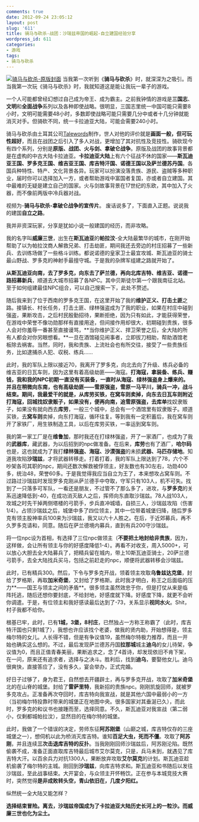 ```yaml
---
comments: true
date: 2012-09-24 23:05:12
layout: post
slug: '611'
title: 骑马与砍杀-战团：沙瑞兹帝国的崛起-自立建国经验分享
wordpress_id: 611
categories:
- 游戏
tags:
- 骑马与砍杀
---
```


[![骑马与砍杀-原版封面](http://baham.co/wp-content/uploads/2012/09/09-300x239.jpg)](http://baham.co/wp-content/uploads/2012/09/09.jpg) 当我第一次听到《**骑马与砍杀**》时，就深深为之吸引。而当我第一次玩《骑马与砍杀》时，我就知道这是能让我玩一辈子的游戏。

一个人可能都曾经幻想过自己成为帝王、成为霸主。之前我钟情的游戏是**三国志**、**文明**和**全面战争**系列以及各种即使战略。很明显，三国志里统一中国可能只需要8小时，文明可能需要48小时，多数即使战略可能只需要几分中或者十几分钟就能消灭对手。但骑砍不同，统一卡拉迪亚大陆，可能会需要240小时。

骑马与砍杀由土耳其公司[Talewords](http://www.taleworlds.com/)制作，世人对他的评价就是**画面一般，但可玩性超好**，而且在战团之后引入了多人对战，更增加了其对抗性及竞技性。骑砍现今有四个系列，分别是**原版、战团、火与剑、拿破仑战争**。原版及战团的故事背景都是在虚构的中古大陆卡拉迪亚。**卡拉迪亚大陆**上有六个征战不休的国家——**斯瓦迪亚王国、罗多克王国、维吉亚王国、库吉特汗国、诺德王国以及萨兰德苏丹国**。各国兵种特性、特产、文化背景各异。玩家可以扮演没落贵族、游民、盗贼等多种职业，届时你可以选择加入一方，或者帮助游戏中富国者复国，亦或者自立建国。其中最难的无疑是建立自己的国家。火与剑故事背景在17世纪的东欧，其中加入了火器，而不像前两版中冷兵器对战。

<!-- more -->


视频为-**骑马与砍杀-拿破仑战争的宣传片**。
废话说多了，下面直入正题。说说我的建国**自立之路**。

我并非资深玩家，分享是犹如小说一般建国的经历，而非攻略。

我的名字叫**威廉三世**，出生在**斯瓦迪亚**的**帕拉汶**-全大陆最繁华的城市，在刚开始帮助了以为帕拉汶商人解救兄弟、打击劫匪，期间我还去旁边的村庄招募了一些新兵、去训练场做了一些格斗训练。都说诺德的皇家卫士最宜攻城、斯瓦迪亚的骑士最山野战、罗多克的神射手最擅守城。于是我的杂牌军组建之路就开始了。

**从斯瓦迪亚向南，去了罗多克，向东去了萨兰德，再向北库吉特、维吉亚、诺德一路招募新兵**，顺道去大城市招募了各NPC。其中贝斯徒尔第一个跟我南征北站。至于如何组建最佳NPC组合，可以自己搜索一下，此处不赘述。

随后我来到了位于西南的罗多克王国，在这里开始了我的**维护正义、打击土匪**之路。接镇长、村长任务，打击土匪、绿林强盗成为了我的职业，如果在村庄中碰到强盗，果断攻击，之后村民殷勤招待，果断拒绝，因为只有如此，才能获得荣誉，在游戏中荣誉不像功勋那样有直接用途，但间接作用却很大，初期碰到贵族，很多人会对你羞辱一番甚至直接谩骂，**当你维护正义、捍卫荣誉之后，全大陆的所有人都会对你另眼想看。**一旦在酒馆碰见闹事者，立即拔刀相助，帮助酒馆老板除去祸害。当然，同时，我和贵族、上流社会也有所交往，接受了一些贵族任务，比如逮捕杀人犯、収税、练兵……

此时，我的军队上限以接近70，我离开了罗多克，向北去向了升级、练兵必备的维吉亚的日瓦车则，因为这里有着高级劫匪——海寇。**打海寇，拿装备、练兵、赚钱，**我和我的NPC初期一直没有买装备，一直时从海寇、绿林强盗身上爆来的。并且在稍微向东南，也有高级劫匪——**雪原强盗**，雪原一马平川，骑兵一冲，战斗结束。期间，我最爱干的就是，从库劳买铁，在窝车则卖掉，向东去日瓦车则附近打海寇，回城找奴隶贩子，如果没有，便再向南，追雪原强盗，去**库单**找奴隶贩子，如果没有就向西去**库劳**，一般三个城中，总会有一个酒馆里有奴隶贩子。顺道买铁，去**窝车则**卖掉，向东打海寇，循环往复。等到我有一定积蓄后，我在窝车则开了家铁厂，用生铁制造工具，以后在库劳买铁，一率运到窝车则。

我的第一家工厂是在**维鲁加**，那时我还在打绿林强盗，开了一家酒厂，也成为了我的**武器库**，藏武器，为以后招到的npc做准备。在后来，**库劳**也有了酒厂，**哈尔码**也是，这也就成为了我打**绿林强盗、海寇、沙漠强盗**的未损**武器、马匹存储地**。知道我攻陷**沙瑞兹**，才将武器转移走。打着打着，我的军队上限达到了78，六个不吵架各司其职的npc，期间还数次解救被俘领主，好友数也有30左右，功勋400多，统治48，荣誉60多。于是我觉得我应当自立为王了，本来想攻占窝车则。不过路过沙瑞兹时发现罗多克刚从萨兰德手中夺取，守军只有103人，机不可失。找到了一只落多可军队，一看还是朋友，不过管不了那么多了，进攻，与**罗多克**的关系迅速降低到-40，在成功消灭敌人之后，挥师向东直取沙瑞兹。78人战103人，攻城之时先干掉两侧塔楼的弓箭手，步兵直冲城墙，自损三人，沙瑞兹攻陷（伤害1/4）。占领沙瑞兹之后，城堡中多了四位领主，其中一位带着城堡归降，随后罗多克有领主股神率兵100来为沙瑞兹，我又以六十人胜之。在后，于近郊募兵，再不久罗多克请和，同意。随后在萨兰德境内募兵，直到有兵200守沙瑞兹。

将一位npc设为首相，有选择了三位npc做领主（**不要把土地封给非贵族**，因为，这样做，会让所有领主与你的好感度降低1-4）。再看不对收支，周入5000+，可以放心大胆去全大陆募兵了，把精兵留在城内，带上10斯瓦迪亚骑士，20萨兰德弓箭手，去全大陆找兵买马，包括之前赶走的npc，顺便将武器转移会沙瑞兹。

此时，已有精兵300。然后，下令与罗多克开战，领着领主攻取**乌鲁兹达克堡**，封给了罗格斯，再取**加米奇堡**，又封给了罗格斯。此时我才明白，称王之后面临的压力**——国王与领主之间的矛盾**。很多领主虽然效忠于你，但是打仗从来是临阵托逃，随后还想你要封底，不给封地，好感度就下降。好感度下降，就更不会听你调遣。于是，有位领主和我好感读最后达到了-73，关系显示**视同水火**。Shit，村子我都不给你。

根基已牢，此时，已有**1城，3堡，8村庄**，已然独占一方称王称霸了（此时，库吉特汗国也只剩1城了），我想也许应该找个老婆，做我的贤内助，开始想得是，领主梅尔特的女儿。人长得不错，但是有争议值19，虽然梅尔特极力推荐，而且一开始也确实这么想的。不过，最后发现萨兰德苏丹国**拉那城**城主**迪乌**的女儿待架，争议值为0，而且正值青春美丽，果断追求之，念了4首诗，却发现依旧不肯下架，在一问，原来还有追求者，选择与之决斗。胜利后，找到**迪乌**，要娶他女儿。迪乌很爽快，直接答应了，没有多久，宴会举办，正式完婚。

好日子过够了，身为君王，自然想去开疆辟土，再与罗多克开战，攻取了**加米奇堡**北的在山脊的城堡。封给了**雷萨里特**，我新招的贵族npc。刚刚凯旋回师，就被罗多克攻占。正准备再次夺回时，库吉特向我宣战，就是其他六国中最弱小的一方（当初梅尔特投靠时带来的城堡正在地图中央。很多国家对其垂涎已久），而此时，罗多克的和议书也接踵而至，选择同意。不久，斯瓦迪亚对我宣战（第二弱小，仅剩都城帕拉汶），显然目的在梅尔特的城堡。

此时，我做了一个错误的决定，劳师东征**阿苏刚堡**（山巅之城，库吉特仅存的三座城堡之一），想伺机以此为桥消灭库吉特。谁知**百足大虫，死而不僵**。攻取了**阿苏刚**，并且连续**三次击退库吉特的反扑**。当我刚刚回师沙瑞兹后，阿苏刚沦陷。既然偷袭不成，准备正面直取库吉特最后城市艾尔莫克，只是，兵马未到，就遇见了库吉特大汗。以百余兵力对抗1300人，果断放弃攻取**艾尔莫克**的计划。斯瓦迪亚趁机偷袭了梅尔特的主城。刚回到**沙瑞兹**，向库吉特求和。斯瓦迪亚和书随后以发往沙瑞兹，至此战事结束。大开宴会，与众领主开怀畅饮。正在参与本城竞技大赛时，突然觉得**是非成败转头空，青山依旧在，几度夕阳红。**

纵然统一全大陆又能怎样？



**选择结束冒险。离去，沙瑞兹帝国成为了卡拉迪亚大陆历史长河上的一粒沙。而威廉三世也化为尘土。**


